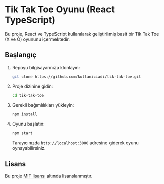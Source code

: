 # Tik Tak Toe Oyunu (React TypeScript)

Bu proje, React ve TypeScript kullanılarak geliştirilmiş basit bir Tik Tak Toe (X ve O) oyununu içermektedir.

## Başlangıç

1. Repoyu bilgisayarınıza klonlayın:

    ```bash
    git clone https://github.com/kullaniciadi/tik-tak-toe.git
    ```

2. Proje dizinine gidin:

    ```bash
    cd tik-tak-toe
    ```

3. Gerekli bağımlılıkları yükleyin:

    ```bash
    npm install
    ```

4. Oyunu başlatın:

    ```bash
    npm start
    ```

    Tarayıcınızda `http://localhost:3000` adresine giderek oyunu oynayabilirsiniz.

## Lisans

Bu proje [MIT lisansı](LICENSE) altında lisanslanmıştır.

